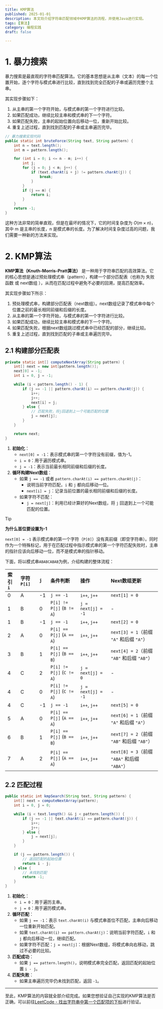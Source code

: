 ```yaml
---
title: KMP算法
published: 2025-01-01
description: 本文将介绍字符串匹配领域中KMP算法的流程，并使用Java进行实现。
tags: [算法]
category: 编程实践
draft: false

---
```


# 1. 暴力搜索

暴力搜索是最直观的字符串匹配算法。它的基本思想是从主串（文本）的每一个位置开始，逐个字符与模式串进行比较，直到找到完全匹配的子串或遍历完整个主串。

其实现步骤如下：

1. 从主串的第一个字符开始，与模式串的第一个字符进行比较。
2. 如果匹配成功，继续比较主串和模式串的下一个字符。
3. 如果匹配失败，主串的起始位置向后移动一位，重新开始比较。
4. 重复上述过程，直到找到匹配的子串或主串遍历完毕。

```java
// 暴力搜索实现代码
public static int bruteForce(String text, String pattern) {
    int n = text.length(); 
    int m = pattern.length();

    for (int i = 0; i <= n - m; i++) {
        int j;
        for (j = 0; j < m; j++) {
            if (text.charAt(i + j) != pattern.charAt(j)) {
                break; 
            }
        }
        if (j == m) {
            return i;
        }
    }
    return -1;
}
```

这种方法非常的简单直观，但是在最坏的情况下，它的时间复杂度为 $O(m×n)$，其中 m 是主串的长度，n 是模式串的长度。为了解决时间复杂度过高的问题，我们需要一种新的方法来实现。



# 2. KMP算法

**KMP算法（Knuth-Morris-Pratt算法）** 是一种用于字符串匹配的高效算法。它的核心思想是通过预处理模式串（pattern），构建一个部分匹配表（也称为 失败函数 或 next数组 ），从而在匹配过程中避免不必要的回溯，提高匹配效率。

其实现步骤如下所示：

1. 预处理模式串，构建部分匹配表（next数组）。next数组记录了模式串中每个位置之前的最长相同前缀和后缀的长度。
2. 从主串的第一个字符开始，与模式串的第一个字符进行比较。
3. 如果匹配成功，继续比较主串和模式串的下一个字符。
4. 如果匹配失败，根据next数组跳过模式串中已经匹配的部分，继续比较。
5. 重复上述过程，直到找到匹配的子串或主串遍历完毕。



## 2.1 构建部分匹配表

```java
private static int[] computeNextArray(String pattern) {
    int[] next = new int[pattern.length()];
    next[0] = -1;
    int i = 0, j = -1;

    while (i < pattern.length() - 1) {
        if (j == -1 || pattern.charAt(i) == pattern.charAt(j)) {
            i++;
            j++;
            next[i] = j;
        } else {
            // 匹配失败，将j回退到上一个可能匹配的位置
            j = next[j];
        }
    }

    return next;
}
```

1. **初始化**：
   - `next[0] = -1`：表示模式串的第一个字符没有前缀，值为-1。
   - `i = 0`：用于遍历模式串。
   - `j = -1`：表示当前最长相同前缀和后缀的长度。
2. **循环构建Next数组**：
   - 如果 `j == -1` 或者 `pattern.charAt(i) == pattern.charAt(j)`：
     - 说明当前字符匹配，`i` 和 `j` 都向后移动一位。
     - `next[i] = j`：记录当前位置的最长相同前缀和后缀的长度。
   - 如果字符不匹配：
     - `j = next[j]`：利用已经计算好的Next数组，将 `j` 回退到上一个可能匹配的位置。

> [!TIP]
>
> **为什么首位要设置为-1**
>
> `next[0] = -1` 表示模式串的第一个字符（`P[0]`）没有真前缀（即空字符串）。同时作为一个特殊标记，用于在匹配过程中指示模式串的第一个字符匹配失败时，主串的指针应该向后移动一位，而不是模式串的指针移动。

下面，将以模式串`ABABCABAB`为例，介绍构建的整体流程：

| 索引 `i` | 字符 `P[i]` | `j`  | 条件判断                  | 操作               | Next数组更新                                 |
| :------- | :---------- | :--- | :------------------------ | :----------------- | :------------------------------------------- |
| 0        | A           | -1   | `j == -1`                 | `i++`, `j++`       | `next[1] = 0`                                |
| 1        | B           | 0    | `P[i] != P[j]` (`B != A`) | `j = next[j] = -1` | -                                            |
| 1        | B           | -1   | `j == -1`                 | `i++`, `j++`       | `next[2] = 0`                                |
| 2        | A           | 0    | `P[i] == P[j]` (`A == A`) | `i++`, `j++`       | `next[3] = 1`（前缀 `"A"` 和后缀 `"A"`）     |
| 3        | B           | 1    | `P[i] == P[j]` (`B == B`) | `i++`, `j++`       | `next[4] = 2`（前缀 `"AB"` 和后缀 `"AB"`）   |
| 4        | C           | 2    | `P[i] != P[j]` (`C != A`) | `j = next[j] = 0`  | -                                            |
| 4        | C           | 0    | `P[i] != P[j]` (`C != A`) | `j = next[j] = -1` | -                                            |
| 4        | C           | -1   | `j == -1`                 | `i++`, `j++`       | `next[5] = 0`                                |
| 5        | A           | 0    | `P[i] == P[j]` (`A == A`) | `i++`, `j++`       | `next[6] = 1`（前缀 `"A"` 和后缀 `"A"`）     |
| 6        | B           | 1    | `P[i] == P[j]` (`B == B`) | `i++`, `j++`       | `next[7] = 2`（前缀 `"AB"` 和后缀 `"AB"`）   |
| 7        | A           | 2    | `P[i] == P[j]` (`A == A`) | `i++`, `j++`       | `next[8] = 3`（前缀 `"ABA"` 和后缀 `"ABA"`） |



## 2.2 匹配过程

```java
public static int kmpSearch(String text, String pattern) {
    int[] next = computeNextArray(pattern);
    int i = 0, j = 0;

    while (i < text.length() && j < pattern.length()) {
        if (j == -1 || text.charAt(i) == pattern.charAt(j)) {
            i++;
            j++;
        } else {
            j = next[j];
        }
    }

    if (j == pattern.length()) {
        // 返回匹配的起始位置
        return i - j; 
    } else {
        // 未找到匹配
        return -1; 
    }
}
```

1. **初始化**：
   - `i = 0`：用于遍历主串。
   - `j = 0`：用于遍历模式串。
2. **循环匹配**：
   - 如果 `j == -1`：表示 `text.charAt(i)` 与模式串首位不匹配，主串向后移动一位重新开始匹配。
   - 如果 `text.charAt(i) == pattern.charAt(j)`：说明当前字符匹配，`i` 和 `j` 都向后移动一位，继续匹配。
   - 如果字符不匹配：`j = next[j]`：根据Next数组，将模式串向右移动，跳过不必要的比较。
3. **匹配成功**：
   - 如果 `j == pattern.length()`，说明模式串完全匹配，返回匹配的起始位置 `i - j`。
4. **匹配失败**：
   - 如果主串遍历完毕仍未找到匹配，返回 `-1`。

---

至此，KMP算法的内容就全部介绍完成。如果您想验证自己实现的KMP算法是否正确，可以前往[LeetCode - 找出字符串中第一个匹配项的下标](https://leetcode.cn/problems/find-the-index-of-the-first-occurrence-in-a-string/)进行验证。